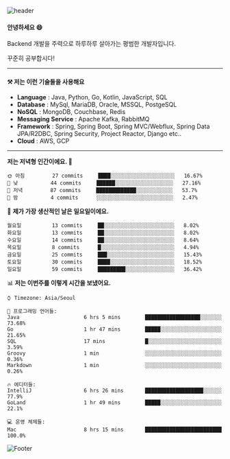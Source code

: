 ![header](https://capsule-render.vercel.app/api?type=waving&color=gradient&height=250&section=header&text=Wondeok%20Kang&fontSize=60&animation=fadeIn&fontAlignY=38&desc=a.k.a.%20Wade%2C%20Deogicorgi%20&descAlignY=61&descAlign=66&descSize=25&customColorList=4)



#### 안녕하세요 😄
Backend 개발을 주력으로 하루하루 살아가는 평범한 개발자입니다.

꾸준히 공부합시다!

<!-- blog : 

[![Velog's GitHub stats](https://velog-readme-stats.vercel.app/api/badge?name=deogicorgi)](https://velog.io/@deogicorgi)  -->

---

#### ⚒️ 저는 이런 기술들을 사용해요

- **Language** : Java, Python, Go, Kotlin, JavaScript, SQL
- **Database** : MySql, MariaDB, Oracle, MSSQL, PostgeSQL
- **NoSQL** : MongoDB, Couchbase, Redis
- **Messaging Service** : Apache Kafka, RabbitMQ
- **Framework** : Spring, Spring Boot, Spring MVC/Webflux, Spring Data JPA/R2DBC, Spring Security, Project Reactor, Django etc..
- **Cloud** : AWS, GCP
---


<!--
[![Solved.ac Profile](http://mazassumnida.wtf/api/v2/generate_badge?boj=deogicorgi)](https://solved.ac/deogicorgi/)
![alt text](https://github.com/[username]/[reponame]/blob/[branch]/image.jpg?raw=true)
--> 

<!--START_SECTION:waka-->
**저는 저녁형 인간이에요. 🦉** 

```text
🌞 아침         27 commits     ████░░░░░░░░░░░░░░░░░░░░░   16.67% 
🌆 낮　         44 commits     ██████░░░░░░░░░░░░░░░░░░░   27.16% 
🌃 저녁         87 commits     █████████████░░░░░░░░░░░░   53.7% 
🌙 밤　         4 commits      ░░░░░░░░░░░░░░░░░░░░░░░░░   2.47%

```
📅 **제가 가장 생산적인 날은 일요일이에요.** 

```text
월요일          13 commits     ██░░░░░░░░░░░░░░░░░░░░░░░   8.02% 
화요일          13 commits     ██░░░░░░░░░░░░░░░░░░░░░░░   8.02% 
수요일          14 commits     ██░░░░░░░░░░░░░░░░░░░░░░░   8.64% 
목요일          8 commits      █░░░░░░░░░░░░░░░░░░░░░░░░   4.94% 
금요일          25 commits     ███░░░░░░░░░░░░░░░░░░░░░░   15.43% 
토요일          30 commits     ████░░░░░░░░░░░░░░░░░░░░░   18.52% 
일요일          59 commits     █████████░░░░░░░░░░░░░░░░   36.42%

```


📊 **저는 이번주를 이렇게 시간을 보냈어요.** 

```text
⌚︎ Timezone: Asia/Seoul

💬 프로그래밍 언어들: 
Java                     6 hrs 5 mins        ██████████████████░░░░░░░   73.68% 
Go                       1 hr 47 mins        █████░░░░░░░░░░░░░░░░░░░░   21.65% 
SQL                      17 mins             █░░░░░░░░░░░░░░░░░░░░░░░░   3.59% 
Groovy                   1 min               ░░░░░░░░░░░░░░░░░░░░░░░░░   0.36% 
Markdown                 1 min               ░░░░░░░░░░░░░░░░░░░░░░░░░   0.26%

🔥 에디터들: 
IntelliJ                 6 hrs 26 mins       ███████████████████░░░░░░   77.9% 
GoLand                   1 hr 49 mins        █████░░░░░░░░░░░░░░░░░░░░   22.1%

💻 운영 체제들: 
Mac                      8 hrs 15 mins       █████████████████████████   100.0%

```


<!--END_SECTION:waka-->

![Footer](https://capsule-render.vercel.app/api?type=waving&color=auto&height=200&section=footer&&customColorList=4)
<!--

**deogicorgi/deogicorgi** is a ✨ _special_ ✨ repository because its `README.md` (this file) appears on your GitHub profile.

Here are some ideas to get you started:

- 🔭 I’m currently working on ...
- 🌱 I’m currently learning ...
- 👯 I’m looking to collaborate on ...
- 🤔 I’m looking for help with ...
- 💬 Ask me about ...
- 📫 How to reach me: ...
- 😄 Pronouns: ...
- ⚡ Fun fact: ...
-->
